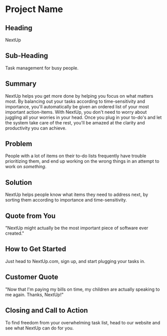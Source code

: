 # Project Name #

<!-- 
> This material was originally posted [here](http://www.quora.com/What-is-Amazons-approach-to-product-development-and-product-management). It is reproduced here for posterities sake.

There is an approach called "working backwards" that is widely used at Amazon. They work backwards from the customer, rather than starting with an idea for a product and trying to bolt customers onto it. While working backwards can be applied to any specific product decision, using this approach is especially important when developing new products or features.

For new initiatives a product manager typically starts by writing an internal press release announcing the finished product. The target audience for the press release is the new/updated product's customers, which can be retail customers or internal users of a tool or technology. Internal press releases are centered around the customer problem, how current solutions (internal or external) fail, and how the new product will blow away existing solutions.

If the benefits listed don't sound very interesting or exciting to customers, then perhaps they're not (and shouldn't be built). Instead, the product manager should keep iterating on the press release until they've come up with benefits that actually sound like benefits. Iterating on a press release is a lot less expensive than iterating on the product itself (and quicker!).

If the press release is more than a page and a half, it is probably too long. Keep it simple. 3-4 sentences for most paragraphs. Cut out the fat. Don't make it into a spec. You can accompany the press release with a FAQ that answers all of the other business or execution questions so the press release can stay focused on what the customer gets. My rule of thumb is that if the press release is hard to write, then the product is probably going to suck. Keep working at it until the outline for each paragraph flows. 

Oh, and I also like to write press-releases in what I call "Oprah-speak" for mainstream consumer products. Imagine you're sitting on Oprah's couch and have just explained the product to her, and then you listen as she explains it to her audience. That's "Oprah-speak", not "Geek-speak".

Once the project moves into development, the press release can be used as a touchstone; a guiding light. The product team can ask themselves, "Are we building what is in the press release?" If they find they're spending time building things that aren't in the press release (overbuilding), they need to ask themselves why. This keeps product development focused on achieving the customer benefits and not building extraneous stuff that takes longer to build, takes resources to maintain, and doesn't provide real customer benefit (at least not enough to warrant inclusion in the press release).
 -->
 
## Heading ##
  NextUp
## Sub-Heading ##
  Task management for busy people.
## Summary ##
  NextUp helps you get more done by helping you focus on what matters most. By balancing out your tasks according to time-sensitivity and importance, you'll automatically be given an ordered list of your most important action-items. With NextUp, you don't need to worry about juggling all your worries in your head. Once you plug in your to-do's and let the system take care of the rest, you'll be amazed at the clarity and productivity you can achieve.
## Problem ##
  People with a lot of items on their to-do lists frequently have trouble prioritizing them, and end up working on the wrong things in an attempt to work on *something*.

## Solution ##
  NextUp helps people know what items they need to address next, by sorting them according to importance and time-sensitivity.

## Quote from You ##
  "NextUp might actually be the most important piece of software ever created."

## How to Get Started ##
  Just head to NextUp.com, sign up, and start plugging your tasks in.

## Customer Quote ##
  "Now that I'm paying my bills on time, my children are actually speaking to me again. Thanks, NextUp!"

## Closing and Call to Action ##
  To find freedom from your overwhelming task list, head to our website and see what NextUp can do for you.